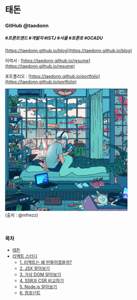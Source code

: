 # 태돈

### GitHub @taedonn

##### #프론트엔드 #개발자 #ISTJ #서울 #토론토 #OCADU

[https://taedonn.github.io/blog](https://taedonn.github.io/blog)

이력서 : [https://taedonn.github.io/resume](https://taedonn.github.io/resume)

포트폴리오 : [https://taedonn.github.io/portfolio](https://taedonn.github.io/portfolio)

![프로필 이미지](./images/profile_crop.gif)<br>
(출처 : @mfrezz)

&nbsp;

### 목차

- [태돈](/README.md)
- [리액트 스터디](/react_study/README.md)
  - [1. 리액트는 왜 만들어졌을까?](/react_study/1-react-start.md)
  - [2. JSX 알아보기](/react_study/2-jsx.md)
  - [3. 가상 DOM 알아보기](/react_study/3-virtual-dom.md)
  - [4. SSR과 CSR 비교하기](/react_study/4-ssr-csr.md)
  - [5. Node.js 알아보기](/react_study/5-node.md)
  - [6. 컴포넌트](/react_study/6-component.md)

&nbsp;